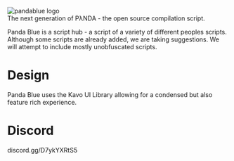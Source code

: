 ![pandablue logo](https://i.imgur.com/AWxBOLR.png)
<br>
The next generation of PλNDA - the open source compilation script.

Panda Blue is a script hub - a script of a variety of different peoples scripts.
Although some scripts are already added, we are taking suggestions. We will attempt to include mostly unobfuscated scripts.

# Design
Panda Blue uses the Kavo UI Library allowing for a condensed but also feature rich experience.

# Discord
discord.gg/D7ykYXRtS5
